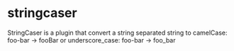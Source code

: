stringcaser
===========

StringCaser is a plugin that convert a string separated string to camelCase: foo-bar → fooBar or underscore_case: foo-bar → foo_bar
